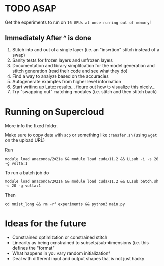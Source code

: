 # TODO ASAP
Get the experiments to run on `16 GPUs at once running out of memory`!

## Immediately After ^ is done
1. Stitch into and out of a single layer (i.e. an "insertion" stitch instead of a swap)
2. Sanity tests for frozen layers and unfrozen layers
3. Documentation and library simplifcation for the model generation and stitch generation (read their code and see what they do)
4. Find a way to analyze based on the accuracies
5. Autogenerate examples from higher level information
6. Start writing up Latex results... figure out how to visualize this nicely...
7. Try "swapping out" matching modules (i.e. stitch and then stitch back)

# Running on Supercloud
More info the fixed folder.

Make sure to copy data with `scp` or something like `transfer.sh` (using `wget` on the upload URL)

Run

```
module load anaconda/2021a && module load cuda/11.2 && LLsub -i -s 20 -g volta:1
```

To run a batch job do
```
module load anaconda/2021a && module load cuda/11.2 && LLsub batch.sh -s 20 -g volta:1
```

Then

```
cd mnist_long && rm -rf experiments && python3 main.py
```

# Ideas for the future
- Constrained optimization or constrained stitch
- Linearity as being constrained to subsets/sub-dimensions (i.e. this defines the "format")
- What happens in you vary random initialization?
- Deal with different input and output shapes that is not just hacky